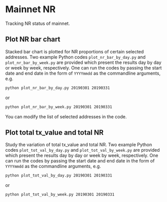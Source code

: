# Mainnet NR

Tracking NR status of mainnet.

## Plot NR bar chart

Stacked bar chart is plotted for NR proportions of certain selected addresses. Two example Python codes `plot_nr_bar_by_day.py` and `plot_nr_bar_by_week.py` are provided which present the results day by day or week by week, respectively. One can run the codes by passing the start date and end date in the form of `YYYYmmdd` as the commandline arguments, e.g.
```bash
python plot_nr_bar_by_day.py 20190301 20190331
```
or
```bash
python plot_nr_bar_by_week.py 20190301 20190331
```
You can modify the list of selected addresses in the code.

## Plot total tx_value and total NR

Study the variation of total tx_value and total NR. Two example Python codes `plot_tot_val_by_day.py` and `plot_tot_val_by_week.py` are provided which present the results day by day or week by week, respectively. One can run the codes by passing the start date and end date in the form of `YYYYmmdd` as the commandline arguments, e.g.
```bash
python plot_tot_val_by_day.py 20190301 20190331
```
or
```bash
python plot_tot_val_by_week.py 20190301 20190331
```
